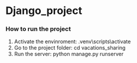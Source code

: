 # Django_project

### How to run the project
1. Activate the envinroment: .venv\scripts\activate
2. Go to the project folder: cd vacations_sharing
3. Run the server: python manage.py runserver